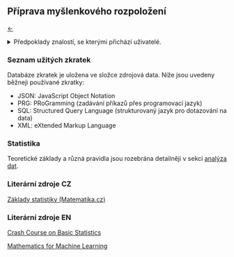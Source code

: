 <!-- #region -->
## Příprava myšlenkového rozpoložení

[←](../Readme.md)

<details>
    <summary>
         Předpoklady znalostí, se kterými přichází uživatelé.
    </summary>
    <ul>
        <li>Teoretické znalosti
            <ul>
                <li>Základy matematiky</li>
                <li>Základy statistiky</li>
            </ul>
        </li>
        <li>Praktické znalosti
            <ul>
                <li>Uživatelská práce na PC</li>
                <li>Práce s jednou z prezentačních platforem:</li>
                    <ul>
                        <li>Office nástroje (PowerPoint, OpenOffice, LibreOffice, ...)</li>
                        <li>Markdown textový záznam</li>
                        <li>Webová prezentace pomocí modulu jupyter</li>
                    </ul>
            </ul>
        </li>
    </ul>
</details>  


### Seznam užitých zkratek

Databáze zkratek je uložena ve složce zdrojová data. Níže jsou uvedeny běžneji používané zkratky:

- JSON: JavaScript Object Notation
- PRG: PRoGramming (zadávání příkazů přes programovací jazyk)
- SQL: Structured Query Language (strukturovaný jazyk pro dotazování na data)
- XML: eXtended Markup Language


### Statistika

Teoretické základy a různá pravidla jsou rozebrána detailněji v sekci [analýza dat](../PROC/3C_analyza.md).

### Literární zdroje CZ

[Základy statistiky (Matematika.cz)](https://www.matweb.cz/zaklady-statistiky/)

### Literární zdroje EN

[Crash Course on Basic Statistics](https://cbmm.mit.edu/sites/default/files/documents/probability_handout.pdf)

[Mathematics for Machine Learning](https://mml-book.com/)

<!-- #endregion -->

```python

```

